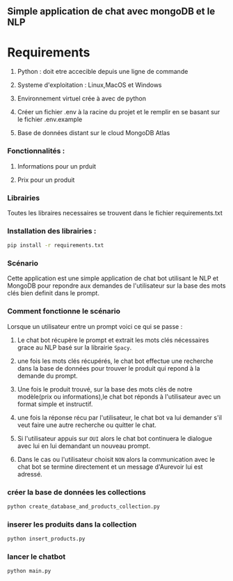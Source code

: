 ## Simple application de chat avec mongoDB et le NLP

# Requirements

1. Python : doit etre accecible depuis une ligne de commande

2. Systeme d'exploitation : Linux,MacOS et Windows

3. Environnement virtuel crée à avec de python

4. Créer un fichier .env à la racine du projet et le remplir en se basant sur le fichier .env.example

5. Base de données distant sur le cloud MongoDB Atlas

### Fonctionnalités :

1. Informations pour un prduit

2. Prix pour un produit

### Librairies

Toutes les libraires necessaires se trouvent dans le fichier requirements.txt

### Installation des librairies :

```cmd
pip install -r requirements.txt
```

### Scénario

Cette application est une simple application de chat bot utilisant le NLP et MongoDB pour repondre aux demandes de l'utilisateur sur la base des mots clés bien definit dans le prompt.<br>

### Comment fonctionne le scénario

Lorsque un utilisateur entre un prompt voici ce qui se passe :

1. Le chat bot récupère le prompt et extrait les mots clés nécessaires grace au NLP basé sur la librairie `Spacy`.

2. une fois les mots clés récupérés, le chat bot effectue une recherche dans la base de données pour trouver le produit qui repond à la demande du prompt.

3. Une fois le produit trouvé, sur la base des mots clés de notre modèle(prix ou informations),le chat bot réponds à l'utilisateur avec un format simple et instructif.

4. une fois la réponse récu par l'utilisateur, le chat bot va lui demander s'il veut faire une autre recherche ou quitter le chat.

5. Si l'utilisateur appuis sur `OUI` alors le chat bot continuera le dialogue avec lui en lui demandant un nouveau prompt.

6. Dans le cas ou l'utilisateur choisit `NON` alors la communication avec le chat bot se termine directement et un message d'Aurevoir lui est adressé.

### créer la base de données les collections
```cmd
python create_database_and_products_collection.py
```
### inserer les produits dans la collection
```cmd
python insert_products.py
```
### lancer le chatbot
```cmd
python main.py
```

